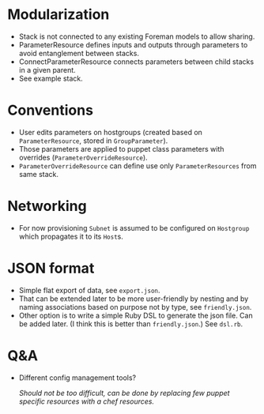 # Modularization

-   Stack is not connected to any existing Foreman models to allow sharing.
-   ParameterResource defines inputs and outputs through parameters to avoid
    entanglement between stacks.
-   ConnectParameterResource connects parameters between child stacks in a given
    parent.
-   See example stack.

# Conventions

-   User edits parameters on hostgroups (created based on `ParameterResource`,
    stored in `GroupParameter`).
-   Those parameters are applied to puppet class parameters with
    overrides (`ParameterOverrideResource`).
-   `ParameterOverrideResource` can define use only `ParameterResources` from same stack.

# Networking

-   For now provisioning `Subnet` is assumed to be configured on `Hostgroup` which
    propagates it to its `Host`s.

# JSON format

-   Simple flat export of data, see `export.json`.
-   That can be extended later to be more user-friendly by nesting and by naming
    associations based on purpose not by type, see `friendly.json`.
-   Other option is to write a simple Ruby DSL to generate the json file. Can be added later.
    (I think this is better than `friendly.json`.) See `dsl.rb`.

# Q&A

-   Different config management tools?

    _Should not be too difficult, can be done by replacing few puppet specific resources
    with a chef resources._
